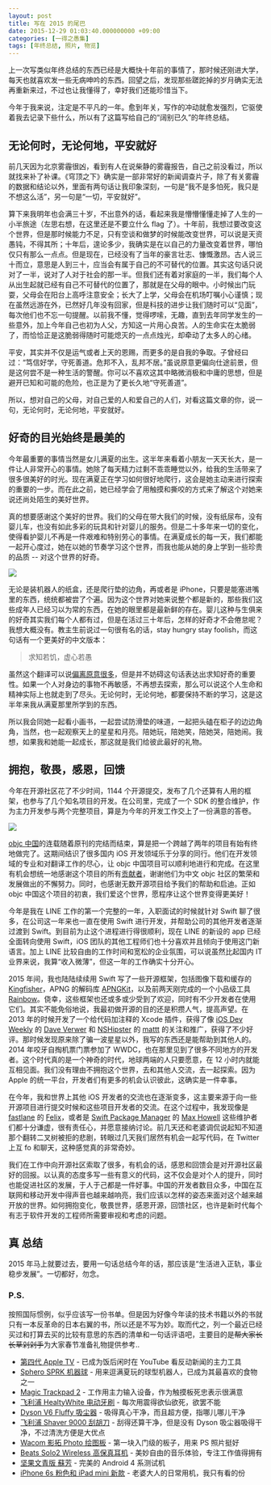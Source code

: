 ```yaml
---
layout: post
title: 写在 2015 的尾巴
date: 2015-12-29 01:03:40.000000000 +09:00
categories: [一得之愚集]
tags: [年终总结, 照片, 物览]
---
```


上一次写类似年终总结的东西已经是大概快十年前的事情了，那时候还刚进大学，每天也就喜欢发一些无病呻吟的东西。回望之后，发现那些蹉跎掉的岁月确实无法再重新来过，不过也让我懂得了，幸好我们还能珍惜当下。

今年于我来说，注定是不平凡的一年。愈到年关，写作的冲动就愈发强烈，它驱使着我去记录下些什么，所以有了这篇写给自己的“阔别已久”的年终总结。

## 无论何时，无论何地，平安就好

前几天因为北京雾霾很凶，看到有人在说柴静的雾霾报告，自己之前没看过，所以就找来补了补课。《穹顶之下》确实是一部非常好的新闻调查片子，除了有关雾霾的数据和结论以外，里面有两句话让我印象深刻，一句是“我不是多怕死，我只是不想这么活”，另一句是“一切，平安就好”。

算下来我明年也会满三十岁，不出意外的话，看起来我是懵懵懂懂走掉了人生的一小半旅途（左思右想，在这里还是不要立什么 flag 了）。十年前，我想过要改变这个世界，但是那时候能力不足，只有空谈和做梦的时候能改变世界，可以说是天资愚钝，不得其所；十年后，遑论多少，我确实是在以自己的力量改变着世界，哪怕仅只有那么一点点。但是现在，已经没有了当年的豪言壮志、慷慨激昂。古人说三十而立，意思是人到三十，应当会有属于自己的不可替代的位置。其实这句话只说对了一半，说对了人对于社会的那一半。但我们还有着对家庭的一半，我们每个人从出生起就已经有自己不可替代的位置了，那就是在父母的眼中。小时候出门玩耍，父母会在阳台上高呼注意安全；长大了上学，父母会在机场叮嘱小心谨慎；现在虽然远游在外，已然好几年没有回家，但是科技的进步让我们随时可以“见面”，每次他们也不忘一句提醒。以前我不懂，觉得啰嗦，无趣，直到去年同学发生的一些意外，加上今年自己也初为人父，方知这一片用心良苦。人的生命实在太脆弱了，而恰恰正是这脆弱得随时可能熄灭的一点点烛光，却牵动了太多人的心绪。

平安，其实并不仅是运气或者上天的恩赐，而更多的是自我的争取。子曾经曰过：“笃信好学，守死善道。危邦不入，乱邦不居。”虽说原意更偏向仕途前景，但是这何尝不是一种生活的警醒。你可以不喜欢这其中略微消极和中庸的思想，但是避开已知和可能的危险，也正是为了更长久地“守死善道”。

所以，想对自己的父母，对自己爱的人和爱自己的人们，对看这篇文章的你，说一句，无论何时，无论何地，平安就好。

## 好奇的目光始终是最美的

今年最重要的事情当然是女儿满夏的出生。这半年来看着小朋友一天天长大，是一件让人非常开心的事情。她除了每天精力过剩不乖乖睡觉以外，给我的生活带来了很多很美好的时光。现在满夏正在学习如何很好地爬行，这会是她主动来进行探索的重要的一步。而在此之前，她已经学会了用触摸和撕咬的方式来了解这个对她来说还尚处陌生的美好世界。

真的想要感谢这个美好的世界。我们的父母在带大我们的时候，没有纸尿布，没有婴儿车，也没有如此多彩的玩具和针对婴儿的服务。但是二十多年来一切的变化，使得看护婴儿不再是一件艰难和特别劳心的事情。在满夏成长的每一天，我们都能一起开心度过，她在以她的节奏学习这个世界，而我也能从她的身上学到一些珍贵的品质 -- 对这个世界的好奇。

![](/assets/images/2015/manxia.jpg)

无论是装机器人的纸盒，还是爬行垫的边角，再或者是 iPhone，只要是能塞进嘴里的东西，统统都被尝了个遍。因为这个世界对她来说整个都是新的，那些我们这些成年人已经习以为常的东西，在她的眼里都是最新鲜的存在。婴儿这种与生俱来的好奇其实我们每个人都有过，但是在活过三十年后，怎样的好奇才不会倦怠呢？我想大概没有。教主生前说过一句很有名的话，stay hungry stay foolish，而这句话有一个更美好的中文版本：

> 求知若饥，虚心若愚

虽然这个翻译可以说[偏离原意很多](http://www.zhihu.com/question/19557797)，但是并不妨碍这句话表达出求知好奇的重要性。如果一个人对身边的事物不再敏感，不再想去探索，那么可以说这个人生命和精神实际上也就走到了尽头。无论何时，无论何地，都要保持不断的学习，这是这半年来我从满夏那里所学到的东西。

所以我会同她一起看小画书，一起尝试防滑垫的味道，一起把头磕在柜子的边边角角，当然，也一起观察天上的星星和月亮。陪她玩，陪她笑，陪她哭，陪她闹。我想，如果我和她能一起成长，那这就是我们给彼此最好的礼物。

## 拥抱，敬畏，感恩，回馈

今年在开源社区花了不少时间，1144 个开源提交，发布了几个还算有人用的框架，也参与了几个知名项目的开发。在公司里，完成了一个 SDK 的整合维护，作为主力开发参与两个完整项目，算是为今年的开发工作交上了一份满意的答卷。

![](/assets/images/2015/github-2015.png)

[objc 中国](http://objccn.io)的连载随着原刊的完结而结束，算是把一个跨越了两年的项目有始有终地做完了。这期间结识了很多国内 iOS 开发领域乐于分享的同行。他们在开发领域的专业和对翻译工作的尽心，让 objc 中国项目可以顺利地进行和完成。在这里有机会想统一地感谢这个项目的所有[贡献者](https://github.com/objccn/articles/graphs/contributors)，谢谢他们为中文 objc 社区的繁荣和发展做出的不懈努力。同时，也感谢无数开源项目给予我们的帮助和启迪。正如 objc 中国这个项目的初衷，我们爱这个世界，愿程序让这个世界变得更美好！

今年是我在 LINE 工作的第一个完整的一年，入职面试的时候就针对 Swift 聊了很多，在公司这一年来也一直在使用 Swift 进行开发，并帮助公司的其他开发者逐渐过渡到 Swift。到目前为止这个进程进行得很顺利，现在 LINE 的新设的 app 已经全面转向使用 Swift，iOS 团队的其他工程师们也十分喜欢并且倾向于使用这门新语言。加上 LINE 比较自由的工作时间和宽松的企业氛围，可以说虽然比起国内 IT 业界来说，我算“收入微薄”，但这一年的工作确实十分开心。

2015 年间，我也陆陆续续用 Swift 写了一些开源框架，包括图像下载和缓存的 [Kingfisher](https://github.com/onevcat/Kingfisher)，APNG 的解码库 [APNGKit](https://github.com/onevcat/APNGKit)，以及前两天刚完成的一个小品级工具 [Rainbow](https://github.com/onevcat/Rainbow)。侥幸，这些框架也还或多或少受到了欢迎，同时有不少开发者在使用它们。其实不能免俗地说，我最初做开源的目的还是积攒人气，提高声望。在 2013 年的时候开发了一个给代码加注释的 Xcode 插件，获得了像 [iOS Dev Weekly](https://iosdevweekly.com) 的 [Dave Verwer](https://twitter.com/daveverwer) 和 [NSHipster](http://nshipster.com) 的 [mattt](https://twitter.com/mattt) 的关注和推广，获得了不少好评。那时候发现原来除了骗一波星星以外，我写的东西还是能帮助到其他人的。2014 年咬牙自掏机票门票参加了 WWDC，也在那里见到了很多不同地方的开发者。这个时代真的是一个神奇的时代，地球两端的人只要愿意，在 12 小时内就能互相见面。我们没有理由不拥抱这个世界，去和其他人交流，去一起探索。因为 Apple 的统一平台，开发者们有更多的机会认识彼此，这确实是一件幸事。

在今年，我和世界上其他 iOS 开发者的交流也在逐渐变多，这主要来源于向一些开源项目进行提交时候和这些项目开发者的交流。在这个过程中，我发现像是 [fastlane](https://github.com/fastlane/fastlane) 的 [Felix](https://github.com/KrauseFx)，或者是 [Swift Package Manager](https://github.com/apple/swift-package-manager) 的 [Max Howell](https://github.com/mxcl) 这些维护者们都十分谦虚，很有责任心，并愿意接纳讨论。前几天还和老婆调侃说起知不知道那个翻转二叉树被拒的悲剧，转眼过几天我们居然有机会一起写代码，在 Twitter 上互 fo 和聊天，这种感觉真的非常奇妙。

我们在工作中向开源社区索取了很多，有机会的话，感恩和回馈会是对开源社区最好的回报。以认真的态度多写一些有意义的代码，这不仅会是对个人的提升，同时也能促进社区的发展，于人于己都是一件好事。中国的开发者数目众多，中国在互联网和移动开发中得声音也越来越响亮，我们应该以怎样的姿态来面对这个越来越开放的世界。如何拥抱变化，敬畏世界，感恩开源，回馈社区，也许是新时代每个有志于软件开发的工程师所需要审视和考虑的问题。

## 真 总结

2015 年马上就要过去，要用一句话总结今年的话，那应该是“生活进入正轨，事业稳步发展”。一切都好，勿念。

### P.S.

按照国际惯例，似乎应该写一份书单。但是因为好像今年读的技术书籍以外的书就只有一本反革命的日本右翼的书，所以还是不写为妙。取而代之，列一个最近已经买过和打算去买的比较有意思的东西的清单和一句话评语吧，主要目的是<del>帮大家长长草剁剁手</del>为大家春节准备礼物提供参考..

* [第四代 Apple TV](http://www.apple.com/tv/) - 已成为饭后闲时在 YouTube 看反动新闻的主力工具
* [Sphero SPRK 机器球](http://www.sphero.com/sphero-sprk) - 用来逗满夏玩的球型机器人，已成为其最喜欢的食物之一
* [Magic Trackpad 2](http://www.apple.com/cn/shop/product/MJ2R2/magic-trackpad-2) - 工作用主力输入设备，作为触摸板死忠表示很满意
* [飞利浦 HealtyWhite 电动牙刷](http://www.philips.com.cn/c-p/HX6712_04/sonicare-healthywhite-sonic-electric-toothbrush/overview) - 每次用震得欲仙欲死，欲罢不能
* [Dyson V6 Fluffy 吸尘器](http://shop.dyson.cn/vacuums/cordless-vacuums/v6-fluffy-209573-01) - 吸得真心干净，而且超方便，指哪儿哪儿干净
* [飞利浦 Shaver 9000 刮胡刀](http://www.philips.com.cn/c-p/S9111_12/shaver-series-9000-wet-and-dry-electric-shaver-with-smartclick-precision-trimmer-and-aquatec-wet-dry) - 刮得还算干净，但是没有 Dyson 吸尘器吸得干净，不过清洗方便是大优点
* [Wacom 影拓 Photo 绘图板](http://www.wacom.com/en-us/products/pen-tablets/intuos-photo) - 第一块入门级的板子，用来 PS 照片挺好
* [Beats Solo2 Wireless 高保真耳机](http://cn.beatsbydre.com/探索/按类别浏览/rose-gold/MLLG2.html) - 美妙自由的音乐体验，专注工作值得拥有
* [坚果文青版 蘇芳](http://www.smartisan.com/jianguo/#/overview) - 完美的 Android 4 系测试机
* [iPhone 6s 粉色和 iPad mini 新款](http://www.apple.com/cn/) - 老婆大人的日常用机，我只有看的份
